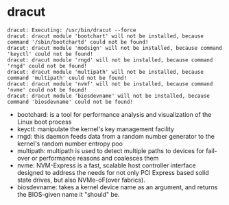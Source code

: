 # dracut 

```
dracut: Executing: /usr/bin/dracut --force
dracut: dracut module 'bootchart' will not be installed, because command '/sbin/bootchartd' could not be found!
dracut: dracut module 'modsign' will not be installed, because command 'keyctl' could not be found!
dracut: dracut module 'rngd' will not be installed, because command 'rngd' could not be found!
dracut: dracut module 'multipath' will not be installed, because command 'multipath' could not be found!
dracut: dracut module 'nvmf' will not be installed, because command 'nvme' could not be found!
dracut: dracut module 'biosdevname' will not be installed, because command 'biosdevname' could not be found!
```
* bootchard: is a tool for performance analysis and visualization of the Linux boot process
* keyctl: manipulate the kernel's key management facility
* rngd: this daemon feeds data from a random number generator to the kernel's random number entropy poo
* multipath: multipath is used to detect multiple paths to devices for fail-over or performance reasons and coalesces them
* nvme: NVM-Express is a fast, scalable host controller interface designed to address the needs for not only PCI Express based solid state drives, but also NVMe-oF(over fabrics).
* biosdevname: takes a kernel device name as an argument, and returns the BIOS-given name it "should" be.


